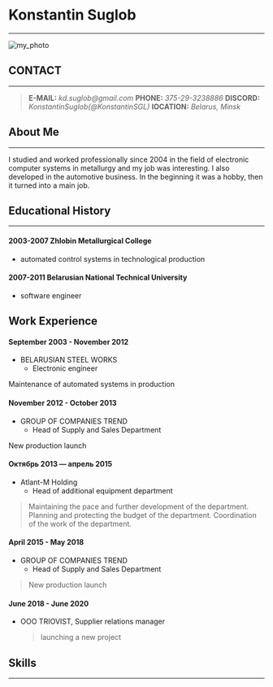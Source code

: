 # Konstantin Suglob
***
 ![my_photo](https://scontent-waw1-1.xx.fbcdn.net/v/t39.30808-6/241337115_4837272762967076_2973189401475400146_n.jpg?_nc_cat=107&ccb=1-5&_nc_sid=09cbfe&_nc_ohc=LkmRGEwqiLUAX-Wgrtv&_nc_ht=scontent-waw1-1.xx&oh=00_AT-s_VRnzn7rF44aqtT2IRR6U1yS9q10uKZjHI_hhdF-jA&oe=61D6F596)
## CONTACT 
***
> **E-MAIL:** _kd.suglob@gmail.com_
> **PHONE:** _375-29-3238886_
> **DISCORD:** _KonstantinSuglob(@KonstantinSGL)_
> **lOCATION:** _Belarus, Minsk_

## About Me
***
I studied and worked professionally since 2004 in the field of electronic computer systems in metallurgy and my job was interesting. I also developed in the automotive business. In the beginning it was a hobby, then it turned into a main job.

## Educational History
***
#### 2003-2007 Zhlobin Metallurgical College
* automated control systems in technological production

#### 2007-2011 Belarusian National Technical University
* software engineer

## Work Experience
#### September 2003 - November 2012
* BELARUSIAN STEEL WORKS
    + Electronic engineer

Maintenance of automated systems in production

#### November 2012 - October 2013
* GROUP OF COMPANIES TREND
    + Head of Supply and Sales Department

New production launch

#### Октябрь 2013 — апрель 2015
* Atlant-M Holding
    + Head of additional equipment department

>Maintaining the pace and further development of the department.
Planning and protecting the budget of the department.
Coordination of the work of the department.

#### April 2015 - May 2018
* GROUP OF COMPANIES TREND
    + Head of Supply and Sales Department

>New production launch

#### June 2018 - June 2020
* OOO TRIOVIST, Supplier relations manager
    >launching a new project

## Skills
***

